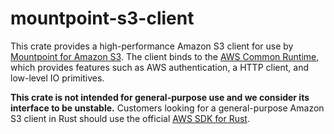 # mountpoint-s3-client

This crate provides a high-performance Amazon S3 client for use by
[Mountpoint for Amazon S3](https://github.com/awslabs/mountpoint-s3).
The client binds to the [AWS Common Runtime](https://docs.aws.amazon.com/sdkref/latest/guide/common-runtime.html),
which provides features such as AWS authentication, a HTTP client, and low-level IO primitives.

**This crate is not intended for general-purpose use and we consider its interface to be unstable.**
Customers looking for a general-purpose Amazon S3 client in Rust should use the official [AWS SDK for Rust](https://aws.amazon.com/sdk-for-rust/).